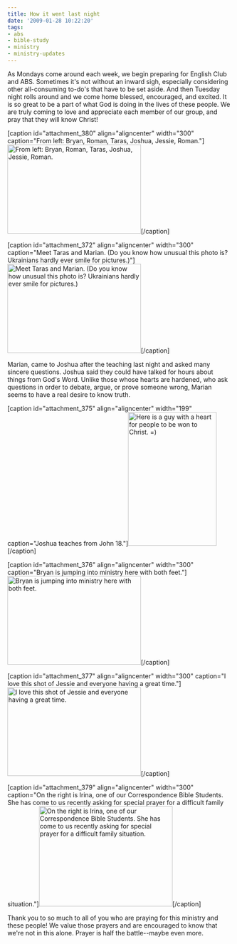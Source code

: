 ```yaml
---
title: How it went last night
date: '2009-01-28 10:22:20'
tags:
- abs
- bible-study
- ministry
- ministry-updates
---
```


<p style="text-align: left;">As Mondays come around each week, we begin preparing for English Club and ABS. Sometimes it's not without an inward sigh, especially considering other all-consuming to-do's that have to be set aside. And then Tuesday night rolls around and we come home blessed, encouraged, and excited. It is so great to be a part of what God is doing in the lives of these people. We are truly coming to love and appreciate each member of our group, and pray that they will know Christ!</p>


[caption id="attachment_380" align="aligncenter" width="300" caption="From left: Bryan, Roman, Taras, Joshua, Jessie, Roman."]<a href="https://s3.amazonaws.com/images.ofreport.com/2009/01/cimg3479.jpg"><img class="size-medium wp-image-380" title="Click to enlarge" src="https://s3.amazonaws.com/images.ofreport.com/2009/01/cimg3479-300x200.jpg" alt="From left: Bryan, Roman, Taras, Joshua, Jessie, Roman." width="300" height="200" /></a>[/caption]

[caption id="attachment_372" align="aligncenter" width="300" caption="Meet Taras and Marian. (Do you know how unusual this photo is? Ukrainians hardly ever smile for pictures.)"]<a href="https://s3.amazonaws.com/images.ofreport.com/2009/01/cimg3461.jpg"><img class="size-medium wp-image-372" title="Click to enlarge" src="https://s3.amazonaws.com/images.ofreport.com/2009/01/cimg3461-300x200.jpg" alt="Meet Taras and Marian. (Do you know how unusual this photo is? Ukrainians hardly ever smile for pictures.)" width="300" height="200" /></a>[/caption]

<!--more-->Marian, came to Joshua after the teaching last night and asked many sincere questions. Joshua said they could have talked for hours about things from God's Word. Unlike those whose hearts are hardened, who ask questions in order to debate, argue, or prove someone wrong, Marian seems to have a real desire to know truth.

[caption id="attachment_375" align="aligncenter" width="199" caption="Joshua teaches from John 18."]<a href="https://s3.amazonaws.com/images.ofreport.com/2009/01/cimg3470.jpg"><img class="size-medium wp-image-375" title="cimg3470" src="https://s3.amazonaws.com/images.ofreport.com/2009/01/cimg3470-199x300.jpg" alt="Here is a guy with a heart for people to be won to Christ. =)" width="199" height="300" /></a>[/caption]

[caption id="attachment_376" align="aligncenter" width="300" caption="Bryan is jumping into ministry here with both feet."]<a href="https://s3.amazonaws.com/images.ofreport.com/2009/01/cimg3462.jpg"><img class="size-medium wp-image-376" title="cimg3462" src="https://s3.amazonaws.com/images.ofreport.com/2009/01/cimg3462-300x199.jpg" alt="Bryan is jumping into ministry here with both feet." width="300" height="199" /></a>[/caption]

[caption id="attachment_377" align="aligncenter" width="300" caption="I love this shot of Jessie and everyone having a great time."]<a href="https://s3.amazonaws.com/images.ofreport.com/2009/01/cimg3473.jpg"><img class="size-medium wp-image-377" title="cimg3473" src="https://s3.amazonaws.com/images.ofreport.com/2009/01/cimg3473-300x199.jpg" alt="I love this shot of Jessie and everyone having a great time." width="300" height="199" /></a>[/caption]

[caption id="attachment_379" align="aligncenter" width="300" caption="On the right is Irina, one of our Correspondence Bible Students. She has come to us recently asking for special prayer for a difficult family situation."]<a href="https://s3.amazonaws.com/images.ofreport.com/2009/01/cimg3480-1.jpg"><img class="size-medium wp-image-379" title="cimg3480-1" src="https://s3.amazonaws.com/images.ofreport.com/2009/01/cimg3480-1-300x225.jpg" alt="On the right is Irina, one of our Correspondence Bible Students. She has come to us recently asking for special prayer for a difficult family situation." width="300" height="225" /></a>[/caption]

Thank you to so much to all of you who are praying for this ministry and these people! We value those prayers and are encouraged to know that we're not in this alone. Prayer is half the battle--maybe even more.
